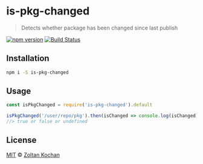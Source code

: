 # is-pkg-changed

> Detects whether package has been changed since last publish

<!--@shields('npm', 'travis')-->
[![npm version](https://img.shields.io/npm/v/is-pkg-changed.svg)](https://www.npmjs.com/package/is-pkg-changed) [![Build Status](https://img.shields.io/travis/zkochan/is-pkg-changed/master.svg)](https://travis-ci.org/zkochan/is-pkg-changed)
<!--/@-->

## Installation

```sh
npm i -S is-pkg-changed
```

## Usage

```js
const isPkgChanged = require('is-pkg-changed').default

isPkgChanged('/user/repo/pkg').then(isChanged => console.log(isChanged))
//> true or false or undefined
```

## License

[MIT](./LICENSE) © [Zoltan Kochan](https://www.kochan.io)
